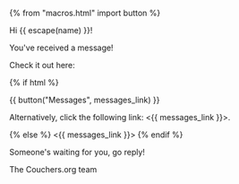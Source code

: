 {% from "macros.html" import button %}

Hi {{ escape(name) }}!

You've received a message!

Check it out here:

{% if html %}

{{ button("Messages", messages_link) }}

Alternatively, click the following link: <{{ messages_link }}>.

{% else %}
<{{ messages_link }}>
{% endif %}

Someone's waiting for you, go reply!

The Couchers.org team

